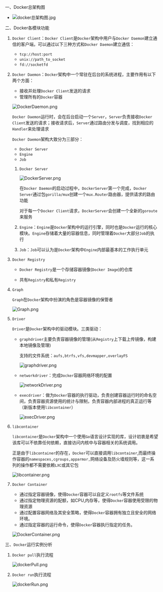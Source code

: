 一、Docker总架构图

- ![docker总架构图.jpg](http://ww1.sinaimg.cn/large/d3f19072gy1gbmyt6s2byj216v1n8jw9.jpg)

二、Docker各模块功能

1. `Docker Client`：`Docker Client`是`Docker`架构中用户与`Docker Daemon`建立通信的客户端，可以通过以下三种方式和`Docker Daemon`建立通信：

   - `tcp://host:port`
   - `unix://path_to_socket`
   - `fd://socketfd`

2. `Docker Daemon`：`Docker`架构中一个常驻在后台的系统进程，主要作用有以下两个方面：

   - 接收并处理`Docker Client`发送的请求
   - 管理所有的`Docker`容器

   ![DockerDaemon.png](http://ww1.sinaimg.cn/large/d3f19072gy1gbmytz5p23j20c709p765.jpg)

   `Docker Daemon`运行时，会在后台启动一个`Server`，`Server`负责接收`Docker Client`发送的请求；接收请求后，`Server`通过路由分发与调度，找到相应的`Handler`来处理请求

   `Docker Daemon`架构大致分为三部分：

   - `Docker Server`
   - `Engine`
   - `Job`

   1. `Docker Server`

      ![DockerServer.png](http://ww1.sinaimg.cn/large/d3f19072gy1gbmyubfxy8j20by0880uk.jpg)

      在`Docker Daemon`的启动过程中，`DockerServer`第一个完成，`Docker Server`通过包`gorilla/mux`创建一个`mux.Router`路由器，提供请求的路由功能

      对于每一个`Docker Client`请求，`DockerServer`会创建一个全新的`goroute`来服务

   2. `Engine`：`Engine`是`Docker`架构中的运行引擎，同时也是`Docker`运行的核心模块。`Engine`存储着大量的容器信息，同时管理着`Docker`大部分`Job`的执行

   3. `Job`：`Job`可以认为是`Docker`架构中`Engine`内部最基本的工作执行单元

3. `Docker Registry`

   - `Docker Registry`是一个存储容器镜像(`Docker Image`)的仓库

   - 共有`Registry`和私有`Registry`

4. `Graph`

   `Graph`在`Docker`架构中扮演的角色是容器镜像的保管者

   ![Graph.png](http://ww1.sinaimg.cn/large/d3f19072gy1gbmyuywka6j20b0072wgb.jpg)

5. `Driver`

   `Driver`是`Docker`架构中的驱动模块。三类驱动：

   - `graphdriver`主要负责容器镜像的管理(从`Registry`上下载上传镜像，构建本地镜像及管理)

     支持的文件系统：`aufs,btrfs,vfs,devmapper,overlayFS`

     ![graphdriver.png](http://ww1.sinaimg.cn/large/d3f19072gy1gbmyvhuofxj20bs07ldh0.jpg)

   - `networkdriver`：完成`Docker`容器网络环境的配置

     ![networkDriver.png](http://ww1.sinaimg.cn/large/d3f19072gy1gbmyvv7di6j20bh089gmu.jpg)

   - `execdriver`：做为`Docker`容器的执行驱动，负责创建容器运行时的命名空间，负责容器资源使用的统计与限制，负责容器内部进程的真正运行等（新版本使用`libcontainer`）

     ![execDriver.png](http://ww1.sinaimg.cn/large/d3f19072gy1gbmywd911nj209v06o751.jpg)

6. `libcontainer`

   `libcontainer`是`Docker`架构中一个使用`Go`语言设计实现的库，设计初衷是希望该库可以不依靠任何依赖，直接访问内核中与容器相关的系统调用。

   正是由于`libcontainer`的存在，`Docker`可以直接调用`libcontainer`,而最终操作容器的`namespaces,cgroups,apparmor,`网络设备及防火墙规则等，这一系列的操作都不需要依赖`LXC`或其它包

   ![libcontainer.png](http://ww1.sinaimg.cn/large/d3f19072gy1gbmyxea0v9j20c307j3zi.jpg)

7. `Docker Container`

   - 通过指定容器镜像，使得`Docker`容器可以自定义`rootfs`等文件系统
   - 通过指定物理资源的配额，如CPU,内存等，使得`Docker`容器使用受限的物理资源
   - 通过配置容器网络及其安全策略，使得`Docker`容器拥有独立且安全的网络环境。
   - 通过指定容器的运行命令，使得`Docker`容器执行指定的任务。

   ![DockerContainer.png](http://ww1.sinaimg.cn/large/d3f19072gy1gbmyxxegcej20a304j0ti.jpg)

   

三、`Docker`运行实例分析

1. `Docker pull`执行流程

   ![dockerPull.png](http://ww1.sinaimg.cn/large/d3f19072gy1gbntx14on1j20fm0deaf1.jpg)

2. `Docker run`执行流程

   ![dockerRun.png](http://ww1.sinaimg.cn/large/d3f19072gy1gbntxlzvj0j20er0h4799.jpg)


